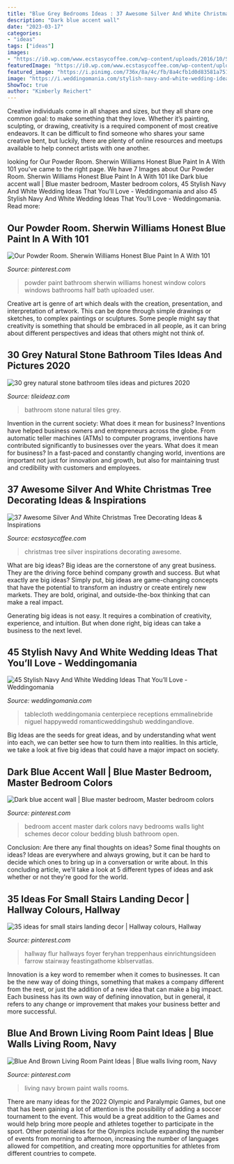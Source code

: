 ```yaml
---
title: "Blue Grey Bedrooms Ideas : 37 Awesome Silver And White Christmas Tree Decorating Ideas &amp; Inspirations"
description: "Dark blue accent wall"
date: "2023-03-17"
categories:
- "ideas"
tags: ["ideas"]
images:
- "https://i0.wp.com/www.ecstasycoffee.com/wp-content/uploads/2016/10/Silver-and-White-Christmas-Tree.jpg"
featuredImage: "https://i0.wp.com/www.ecstasycoffee.com/wp-content/uploads/2016/10/Silver-and-White-Christmas-Tree.jpg"
featured_image: "https://i.pinimg.com/736x/8a/4c/fb/8a4cfb1d0d83581a751a81322abc0902.jpg"
image: "https://i.weddingomania.com/stylish-navy-and-white-wedding-ideas-that-youll-love-30-500x750.jpg"
ShowToc: true
author: "Kimberly Reichert"
---
```



Creative individuals come in all shapes and sizes, but they all share one common goal: to make something that they love. Whether it’s painting, sculpting, or drawing, creativity is a required component of most creative endeavors. It can be difficult to find someone who shares your same creative bent, but luckily, there are plenty of online resources and meetups available to help connect artists with one another.

	

		
looking for Our Powder Room. Sherwin Williams Honest Blue Paint In A With 101 you've came to the right page. We have 7 Images about Our Powder Room. Sherwin Williams Honest Blue Paint In A With 101 like Dark blue accent wall | Blue master bedroom, Master bedroom colors, 45 Stylish Navy And White Wedding Ideas That You’ll Love - Weddingomania and also 45 Stylish Navy And White Wedding Ideas That You’ll Love - Weddingomania. Read more:
		
    
## Our Powder Room. Sherwin Williams Honest Blue Paint In A With 101

<img loading=lazy src="https://i.pinimg.com/736x/8a/4c/fb/8a4cfb1d0d83581a751a81322abc0902.jpg" onerror="this.onerror=null;this.src='https://tse1.mm.bing.net/th?id=OIP.7kkpule9F0qeuc-7o7FF2QHaJ4&amp;pid=15.1';" alt="Our Powder Room. Sherwin Williams Honest Blue Paint In A With 101">

_Source: pinterest.com_

>powder paint bathroom sherwin williams honest window colors windows bathrooms half bath uploaded user. 

	

Creative art is genre of art which deals with the creation, presentation, and interpretation of artwork. This can be done through simple drawings or sketches, to complex paintings or sculptures. Some people might say that creativity is something that should be embraced in all people, as it can bring about different perspectives and ideas that others might not think of.

    
## 30 Grey Natural Stone Bathroom Tiles Ideas And Pictures 2020

<img loading=lazy src="https://www.tileideaz.com/wp-content/uploads/2015/08/1349.jpg" onerror="this.onerror=null;this.src='https://tse2.mm.bing.net/th?id=OIP.D3V5T_0y0BmARtJ-b7JwPwHaLK&amp;pid=15.1';" alt="30 grey natural stone bathroom tiles ideas and pictures 2020">

_Source: tileideaz.com_

>bathroom stone natural tiles grey. 

	

Invention in the current society: What does it mean for business?
Inventions have helped business owners and entrepreneurs across the globe. From automatic teller machines (ATMs) to computer programs, inventions have contributed significantly to businesses over the years. What does it mean for business? In a fast-paced and constantly changing world, inventions are important not just for innovation and growth, but also for maintaining trust and credibility with customers and employees.

    
## 37 Awesome Silver And White Christmas Tree Decorating Ideas &amp; Inspirations

<img loading=lazy src="https://i0.wp.com/www.ecstasycoffee.com/wp-content/uploads/2016/10/Silver-and-White-Christmas-Tree.jpg" onerror="this.onerror=null;this.src='https://tse4.mm.bing.net/th?id=OIP.0260ZyVdk8vFJpUypSPWtQHaJ4&amp;pid=15.1';" alt="37 Awesome Silver And White Christmas Tree Decorating Ideas &amp; Inspirations">

_Source: ecstasycoffee.com_

>christmas tree silver inspirations decorating awesome. 

	

What are big ideas?
Big ideas are the cornerstone of any great business. They are the driving force behind company growth and success. But what exactly are big ideas?
Simply put, big ideas are game-changing concepts that have the potential to transform an industry or create entirely new markets. They are bold, original, and outside-the-box thinking that can make a real impact.

Generating big ideas is not easy. It requires a combination of creativity, experience, and intuition. But when done right, big ideas can take a business to the next level.

    
## 45 Stylish Navy And White Wedding Ideas That You’ll Love - Weddingomania

<img loading=lazy src="https://i.weddingomania.com/stylish-navy-and-white-wedding-ideas-that-youll-love-30-500x750.jpg" onerror="this.onerror=null;this.src='https://tse4.mm.bing.net/th?id=OIP.6b-HPurJXFyQXxFRjQBoOwHaLH&amp;pid=15.1';" alt="45 Stylish Navy And White Wedding Ideas That You’ll Love - Weddingomania">

_Source: weddingomania.com_

>tablecloth weddingomania centerpiece receptions emmalinebride niguel happywedd romanticweddingshub weddingandlove. 

	

Big Ideas are the seeds for great ideas, and by understanding what went into each, we can better see how to turn them into realities. In this article, we take a look at five big ideas that could have a major impact on society.

    
## Dark Blue Accent Wall | Blue Master Bedroom, Master Bedroom Colors

<img loading=lazy src="https://i.pinimg.com/736x/54/09/bf/5409bf0163a9d05b5dde0a91dbf4c722.jpg" onerror="this.onerror=null;this.src='https://tse2.mm.bing.net/th?id=OIP.N4a6rme8mNzl67yO2zAsEwHaJ3&amp;pid=15.1';" alt="Dark blue accent wall | Blue master bedroom, Master bedroom colors">

_Source: pinterest.com_

>bedroom accent master dark colors navy bedrooms walls light schemes decor colour bedding blush bathroom open. 

	

Conclusion: Are there any final thoughts on ideas?
Some final thoughts on ideas? Ideas are everywhere and always growing, but it can be hard to decide which ones to bring up in a conversation or write about. In this concluding article, we'll take a look at 5 different types of ideas and ask whether or not they're good for the world.

    
## 35 Ideas For Small Stairs Landing Decor | Hallway Colours, Hallway

<img loading=lazy src="https://i.pinimg.com/736x/40/29/0b/40290b0f60e9fa07835b7e8269c9bb1e.jpg" onerror="this.onerror=null;this.src='https://tse3.mm.bing.net/th?id=OIP.DOwfcJlKlnNf6r11RKnshgAAAA&amp;pid=15.1';" alt="35 ideas for small stairs landing decor | Hallway colours, Hallway">

_Source: pinterest.com_

>hallway flur hallways foyer feryhan treppenhaus einrichtungsideen farrow stairway feastingathome kblservatlas. 

	

Innovation is a key word to remember when it comes to businesses. It can be the new way of doing things, something that makes a company different from the rest, or just the addition of a new idea that can make a big impact. Each business has its own way of defining innovation, but in general, it refers to any change or improvement that makes your business better and more successful.

    
## Blue And Brown Living Room Paint Ideas | Blue Walls Living Room, Navy

<img loading=lazy src="https://i.pinimg.com/736x/a6/21/83/a621833d8389ed1f927198bc296fd58f.jpg" onerror="this.onerror=null;this.src='https://tse1.mm.bing.net/th?id=OIP.0F0kPER3PUGGv5lM1F_FawHaKE&amp;pid=15.1';" alt="Blue And Brown Living Room Paint Ideas | Blue walls living room, Navy">

_Source: pinterest.com_

>living navy brown paint walls rooms. 

	

There are many ideas for the 2022 Olympic and Paralympic Games, but one that has been gaining a lot of attention is the possibility of adding a soccer tournament to the event. This would be a great addition to the Games and would help bring more people and athletes together to participate in the sport. Other potential ideas for the Olympics include expanding the number of events from morning to afternoon, increasing the number of languages allowed for competition, and creating more opportunities for athletes from different countries to compete.

